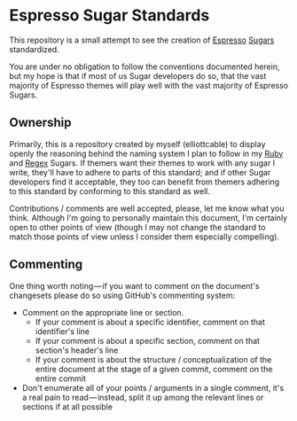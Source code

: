 Espresso Sugar Standards
========================
This repository is a small attempt to see the creation of [Espresso][] [Sugars][]
standardized.

You are under no obligation to follow the conventions documented herein, but
my hope is that if most of us Sugar developers do so, that the vast majority
of Espresso themes will play well with the vast majority of Espresso Sugars.

  [Espresso]: <http://macrabbit.com/espresso/> "MacRabbit's Espresso text editor"
  [Sugars]: <http://macrabbit.com/espresso/extend/> "Sugar plug-ins for Espresso"

Ownership
---------
Primarily, this is a repository created by myself (elliottcable) to display
openly the reasoning behind the naming system I plan to follow in my
[Ruby][Ruby.sugar] and [Regex][Regex.sugar] Sugars. If themers want their
themes to work with any sugar I write, they'll have to adhere to parts of this
standard; and if other Sugar developers find it acceptable, they too can
benefit from themers adhering to this standard by conforming to this standard
as well.

Contributions / comments are well accepted, please, let me know what you think.
Although I'm going to personally maintain this document, I'm certainly open to
other points of view (though I may not change the standard to match those
points of view unless I consider them especially compelling).

  [Ruby.sugar]: <http://github.com/elliottcable/ruby.sugar/> "elliottcable's Ruby.sugar on GitHub"
  [Regex.sugar]: <http://github.com/elliottcable/regex.sugar/> "elliottcable's Regex.sugar on GitHub"

Commenting
----------
One thing worth noting — if you want to comment on the document's changesets
please do so using GitHub's commenting system:

- Comment on the appropriate line or section.
  - If your comment is about a specific identifier, comment on that
    identifier's line
  - If your comment is about a specific section, comment on that section's
    header's line
  - If your comment is about the structure / conceptualization of the entire
    document at the stage of a given commit, comment on the entire commit
- Don't enumerate all of your points / arguments in a single comment, it's a
  real pain to read — instead, split it up among the relevant lines or
  sections if at all possible